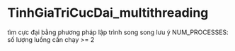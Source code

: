 # TinhGiaTriCucDai_multithreading
tìm cực đại bằng phương pháp lập trình song song
lưu ý
NUM_PROCESSES: số lượng luồng cần chạy >= 2
